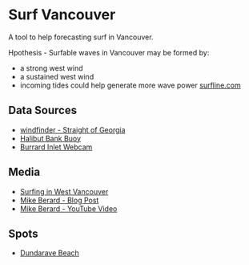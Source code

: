 # Surf Vancouver

A tool to help forecasting surf in Vancouver.

Hpothesis - Surfable waves in Vancouver may be formed by:

- a strong west wind
- a sustained west wind
- incoming tides could help generate more wave power [surfline.com](https://www.surfline.com/surf-news/tides-and-surfing/1107)

## Data Sources

- [windfinder - Straight of Georgia](https://www.windfinder.com/#10/49.3000/-123.1114)
- [Halibut Bank Buoy](https://weather.gc.ca/marine/weatherConditions-currentConditions_e.html?mapID=02&siteID=14305&stationID=46146)
- [Burrard Inlet Webcam](http://katkam.ca/)

## Media

- [Surfing in West Vancouver](https://www.nsnews.com/community/surfers-ride-rare-waves-in-windy-west-vancouver-1.24051815)
- [Mike Berard - Blog Post](https://mountainculturegroup.com/surfing-vancouver/)
- [Mike Berard - YouTube Video](https://www.youtube.com/watch?v=yOMhq4A58xQ&feature=emb_logo)

## Spots

- [Dundarave Beach](https://www.google.com/maps/search/Dundarave+Beach/@49.3328998,-123.1854346,17z/data=!3m1!4b1)
